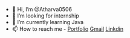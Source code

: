 - 👋 Hi, I’m @Atharva0506
- 👀 I’m looking for internship 
- 🌱 I’m currently learning Java
- 📫 How to reach me -
<a href="https://atharva-naik-portfolio.vercel.app/">Portfolio</a>
<a href="atharvan.coder@gmail.com" target="_blank">Gmail</a>
<a href="https://www.linkedin.com/in/atharva-naik-527b74255?utm_source=share&utm_campaign=share_via&utm_content=profile&utm_medium=android_app" target="_blank">Linkdin</a>
<!---
Atharva0506/Atharva0506 is a ✨ special ✨ repository because its `README.md` (this file) appears on your GitHub profile.
You can click the Preview link to take a look at your changes.
--->

